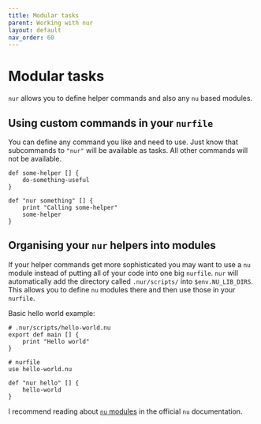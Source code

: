 ```yaml
---
title: Modular tasks
parent: Working with nur
layout: default
nav_order: 60
---
```


# Modular tasks

`nur` allows you to define helper commands and also any `nu` based modules.

## Using custom commands in your `nurfile`

You can define any command you like and need to use. Just know that subcommands to `"nur"` will
be available as tasks. All other commands will not be available.

```shell
def some-helper [] {
    do-something-useful
}

def "nur something" [] {
    print "Calling some-helper"
    some-helper
}
```

## Organising your `nur` helpers into modules

If your helper commands get more sophisticated you may want to use a `nu` module instead of
putting all of your code into one big `nurfile`. `nur` will automatically add the directory
called `.nur/scripts/` into `$env.NU_LIB_DIRS`. This allows you to define `nu` modules there and
then use those in your `nurfile`.

Basic hello world example:
```shell
# .nur/scripts/hello-world.nu
export def main [] {
    print "Hello world"
}
```

```shell
# nurfile
use hello-world.nu

def "nur hello" [] {
    hello-world
}
```

I recommend reading about [`nu` modules](https://www.nushell.sh/book/modules.html) in the official `nu` documentation.
